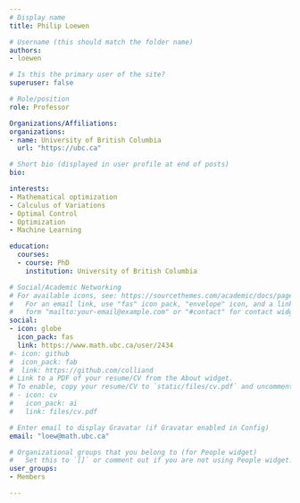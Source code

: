 ```yaml
---
# Display name
title: Philip Loewen

# Username (this should match the folder name)
authors:
- loewen

# Is this the primary user of the site?
superuser: false

# Role/position
role: Professor

Organizations/Affiliations:
organizations:
- name: University of British Columbia
  url: "https://ubc.ca"

# Short bio (displayed in user profile at end of posts)
bio:

interests:
- Mathematical optimization
- Calculus of Variations
- Optimal Control
- Optimization
- Machine Learning

education:
  courses:
  - course: PhD
    institution: University of British Columbia

# Social/Academic Networking
# For available icons, see: https://sourcethemes.com/academic/docs/page-builder/#icons
#   For an email link, use "fas" icon pack, "envelope" icon, and a link in the
#   form "mailto:your-email@example.com" or "#contact" for contact widget.
social:
- icon: globe
  icon_pack: fas
  link: https://www.math.ubc.ca/user/2434
#- icon: github
#  icon_pack: fab
#  link: https://github.com/colliand
# Link to a PDF of your resume/CV from the About widget.
# To enable, copy your resume/CV to `static/files/cv.pdf` and uncomment the lines below.
# - icon: cv
#   icon_pack: ai
#   link: files/cv.pdf

# Enter email to display Gravatar (if Gravatar enabled in Config)
email: "loew@math.ubc.ca"

# Organizational groups that you belong to (for People widget)
#   Set this to `[]` or comment out if you are not using People widget.
user_groups:
- Members

---
```

